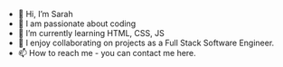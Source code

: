 - 👋 Hi, I’m Sarah
- 👀 I am passionate about coding
- 🌱 I’m currently learning HTML, CSS, JS
- 💞️ I enjoy collaborating on projects as a Full Stack Software Engineer.
- 📫 How to reach me - you can contact me here.

<!---
Zasmai/Zasmai is a ✨ special ✨ repository because its `README.md` (this file) appears on your GitHub profile.
You can click the Preview link to take a look at your changes.
--->
